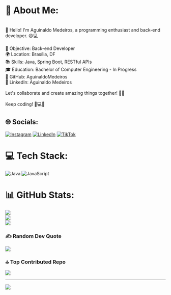 # 💫 About Me:
<br>👋 Hello! I'm Aguinaldo Medeiros, a programming enthusiast and back-end developer. 😄💻<br><br>💼 Objective: Back-end Developer<br>🌍 Location: Brasília, DF<br>📚 Skills: Java, Spring Boot, RESTful APIs<br>🎓 Education: Bachelor of Computer Engineering - In Progress<br>🔧 GitHub: AguinaldoMedeiros<br>💼 LinkedIn: Aguinaldo Medeiros<br><br>Let's collaborate and create amazing things together! 🌟✨<br><br>Keep coding! 💪💻🚀


## 🌐 Socials:
[![Instagram](https://img.shields.io/badge/Instagram-%23E4405F.svg?logo=Instagram&logoColor=white)](https://instagram.com/https://www.instagram.com/medeiros.code/) [![LinkedIn](https://img.shields.io/badge/LinkedIn-%230077B5.svg?logo=linkedin&logoColor=white)](https://linkedin.com/in/https://www.linkedin.com/in/aguinaldo-medeiros-6153b2236/) [![TikTok](https://img.shields.io/badge/TikTok-%23000000.svg?logo=TikTok&logoColor=white)](https://tiktok.com/@https://www.tiktok.com/@medeiros.coder?lang=pt-BR) 

# 💻 Tech Stack:
![Java](https://img.shields.io/badge/java-%23ED8B00.svg?style=for-the-badge&logo=java&logoColor=white) ![JavaScript](https://img.shields.io/badge/javascript-%23323330.svg?style=for-the-badge&logo=javascript&logoColor=%23F7DF1E)
# 📊 GitHub Stats:
![](https://github-readme-stats.vercel.app/api?username=AguinaldoMedeiros&theme=gotham&hide_border=false&include_all_commits=false&count_private=false)<br/>
![](https://github-readme-streak-stats.herokuapp.com/?user=AguinaldoMedeiros&theme=gotham&hide_border=false)<br/>
![](https://github-readme-stats.vercel.app/api/top-langs/?username=AguinaldoMedeiros&theme=gotham&hide_border=false&include_all_commits=false&count_private=false&layout=compact)

### ✍️ Random Dev Quote
![](https://quotes-github-readme.vercel.app/api?type=horizontal&theme=radical)

### 🔝 Top Contributed Repo
![](https://github-contributor-stats.vercel.app/api?username=AguinaldoMedeiros&limit=5&theme=dark&combine_all_yearly_contributions=true)

---
[![](https://visitcount.itsvg.in/api?id=AguinaldoMedeiros&icon=0&color=0)](https://visitcount.itsvg.in)

<!-- Proudly created with GPRM ( https://gprm.itsvg.in ) -->
